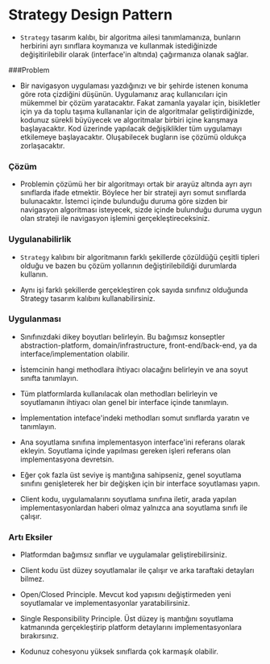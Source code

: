 # Strategy Design Pattern

- `Strategy` tasarım kalıbı, bir algoritma ailesi tanımlamanıza, bunların herbirini ayrı sınıflara
koymanıza ve kullanmak istediğinizde değişitirilebilir olarak (interface'in altında) çağırmanıza
  olanak sağlar.
  
###Problem
- Bir navigasyon uygulaması yazdığınızı ve bir şehirde istenen konuma göre rota çizdiğini düşünün.
Uygulamanız araç kullanıcıları için mükemmel bir çözüm yaratacaktır. Fakat zamanla yayalar için,
  bisikletler için ya da toplu taşıma kullananlar için de algoritmalar geliştirdiğinizde, kodunuz
  sürekli büyüyecek ve algoritmalar birbiri içine karışmaya başlayacaktır. Kod üzerinde yapılacak 
  değişiklikler tüm uygulamayı etkilemeye başlayacaktır. Oluşabilecek bugların ise çözümü oldukça
  zorlaşacaktır.
  
### Çözüm

- Problemin çözümü her bir algoritmayı ortak bir arayüz altında ayrı ayrı sınıflarda ifade etmektir.
Böylece her bir strateji ayrı somut sınıflarda bulunacaktır. İstemci içinde bulunduğu duruma göre 
  sizden bir navigasyon algoritması isteyecek, sizde içinde bulunduğu duruma uygun olan strateji ile
  navigasyon işlemini gerçekleştireceksiniz. 

### Uygulanabilirlik

- `Strategy` kalıbını bir algoritmanın farklı şekillerde çözüldüğü çeşitli tipleri olduğu ve
bazen bu çözüm yollarının değiştirilebildiği durumlarda kullanın.
  
- Aynı işi farklı şekillerde gerçekleştiren çok sayıda sınıfınız olduğunda Strategy tasarım kalıbını
kullanabilirsiniz.

### Uygulanması

- Sınıfınızdaki dikey boyutları belirleyin. Bu bağımsız konseptler abstraction-platform,
  domain/infrastructure, front-end/back-end, ya da interface/implementation olabilir.
  
- İstemcinin hangi methodlara ihtiyacı olacağını belirleyin ve ana soyut sınıfta tanımlayın.

- Tüm platformlarda kullanılacak olan methodları belirleyin ve soyutlamanın ihtiyacı olan genel
bir interface içinde tanımlayın.
  
- İmplementation inteface'indeki methodları somut sınıflarda yaratın ve tanımlayın.

- Ana soyutlama sınıfına implementasyon interface'ini referans olarak ekleyin. Soyutlama 
içinde yapılması gereken işleri referans olan implementasyona devretsin. 
  
- Eğer çok fazla üst seviye iş mantığına sahipseniz, genel soyutlama sınıfını genişleterek
her bir değişken için bir interface soyutlaması yapın.
  
- Client kodu, uygulamalarını soyutlama sınıfına iletir, arada yapılan implementasyonlardan haberi 
olmaz yalnızca ana soyutlama sınıfı ile çalışır.
  
### Artı Eksiler

+ Platformdan bağımsız sınıflar ve uygulamalar geliştirebilirsiniz.

+ Client kodu üst düzey soyutlamalar ile çalışır ve arka taraftaki detayları bilmez.

+ Open/Closed Principle. Mevcut kod yapısını değiştirmeden yeni soyutlamalar ve 
  implementasyonlar yaratabilirsiniz.
  
+ Single Responsibility Principle. Üst düzey iş mantığını soyutlama katmanında gerçekleştirip
platform detaylarını implementasyonlara bırakırsınız.
  
- Kodunuz cohesyonu yüksek sınıflarda çok karmaşık olabilir. 